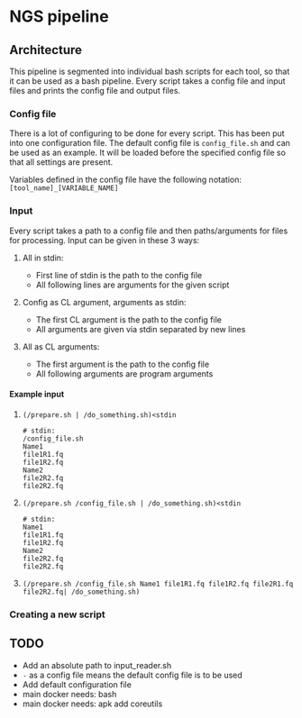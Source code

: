 # NGS pipeline

## Architecture

This pipeline is segmented into individual bash scripts for each tool, so that
it can be used as a bash pipeline. Every script takes a config file and input
files and prints the config file and output files.

### Config file

There is a lot of configuring to be done for every script. This has been
put into one configuration file. The default config file is `config_file.sh`
and can be used as an example. It will be loaded before the specified config
file so that all settings are present.

Variables defined in the config file have the following notation:
`[tool_name]_[VARIABLE_NAME]`

### Input

Every script takes a path to a config file
and then paths/arguments for files for processing. Input can be given in these
3 ways:

1) All in stdin:

   - First line of stdin is the path to the config file
   - All following lines are arguments for the given script

2) Config as CL argument, arguments as stdin:

   - The first CL argument is the path to the config file
   - All arguments are given via stdin separated by new lines

3) All as CL arguments:

   - The first argument is the path to the config file
   - All following arguments are program arguments

#### Example input

1) `(/prepare.sh | /do_something.sh)<stdin`

    ```(input)
    # stdin:
    /config_file.sh
    Name1
    file1R1.fq
    file1R2.fq
    Name2
    file2R2.fq
    file2R2.fq
    ```

2) `(/prepare.sh /config_file.sh | /do_something.sh)<stdin`

    ```(input)
    # stdin:
    Name1
    file1R1.fq
    file1R2.fq
    Name2
    file2R2.fq
    file2R2.fq
    ```

3) `(/prepare.sh /config_file.sh Name1 file1R1.fq file1R2.fq file2R1.fq file2R2.fq| /do_something.sh)`

### Creating a new script

## TODO

- Add an absolute path to input_reader.sh
- `-` as a config file means the default config file is to be used
- Add default configuration file
- main docker needs: bash
- main docker needs: apk add coreutils
